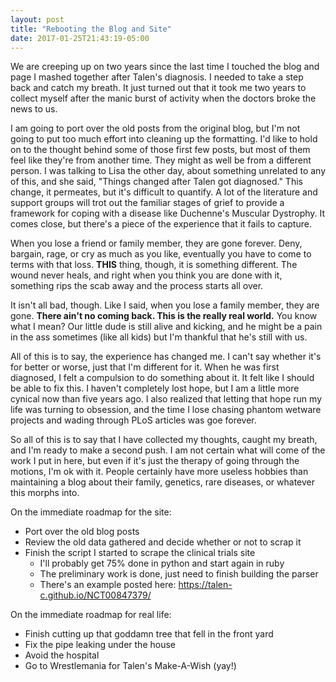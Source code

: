 ```yaml
---
layout: post
title: "Rebooting the Blog and Site"
date: 2017-01-25T21:43:19-05:00
---
```


We are creeping up on two years since the last time I touched the blog and page I mashed together after Talen's diagnosis. I needed to take a step back and catch my breath. It just turned out that it took me two years to collect myself after the manic burst of activity when the doctors broke the news to us.

I am going to port over the old posts from the original blog, but I'm not going to put too much effort into cleaning up the formatting. I'd like to hold on to the thought behind some of those first few posts, but most of them feel like they're from another time. They might as well be from a different person. I was talking to Lisa the other day, about something unrelated to any of this, and she said, "Things changed after Talen got diagnosed." This change, it permeates, but it's difficult to quantify. A lot of the literature and support groups will trot out the familiar stages of grief to provide a framework for coping with a disease like Duchenne's Muscular Dystrophy. It comes close, but there's a piece of the experience that it fails to capture.

When you lose a friend or family member, they are gone forever. Deny, bargain, rage, or cry as much as you like, eventually you have to come to terms with that loss. **THIS** thing, though, it is something different. The wound never heals, and right when you think you are done with it, something rips the scab away and the process starts all over.

It isn't all bad, though. Like I said, when you lose a family member, they are gone. **There ain't no coming back. This is the really real world.** You know what I mean? Our little dude is still alive and kicking, and he might be a pain in the ass sometimes (like all kids) but I'm thankful that he's still with us.

All of this is to say, the experience has changed me. I can't say whether it's for better or worse, just that I'm different for it. When he was first diagnosed, I felt a compulsion to do something about it. It felt like I should be able to fix this. I haven't completely lost hope, but I am a little more cynical now than five years ago. I also realized that letting that hope run my life was turning to obsession, and the time I lose chasing phantom wetware projects and wading through PLoS articles was goe forever.

So all of this is to say that I have collected my thoughts, caught my breath, and I'm ready to make a second push. I am not certain what will come of the work I put in here, but even if it's just the therapy of going through the motions, I'm ok with it. People certainly have more useless hobbies than maintaining a blog about their family, genetics, rare diseases, or whatever this morphs into.

On the immediate roadmap for the site:

* Port over the old blog posts
* Review the old data gathered and decide whether or not to scrap it
* Finish the script I started to scrape the clinical trials site
  - I'll probably get 75% done in python and start again in ruby
  - The preliminary work is done, just need to finish building the parser
  - There's an example posted here: https://talen-c.github.io/NCT00847379/

On the immediate roadmap for real life:

* Finish cutting up that goddamn tree that fell in the front yard
* Fix the pipe leaking under the house
* Avoid the hospital
* Go to Wrestlemania for Talen's Make-A-Wish (yay!)

